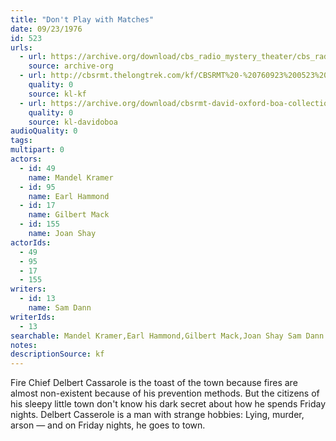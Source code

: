 ```yaml
---
title: "Don't Play with Matches"
date: 09/23/1976
id: 523
urls: 
  - url: https://archive.org/download/cbs_radio_mystery_theater/cbs_radio_mystery_theater-0501-0550.zip/cbs_radio_mystery_theater-0501-0550%2Fcbsrmt_0523_dont_play_with_matches.mp3
    source: archive-org
  - url: http://cbsrmt.thelongtrek.com/kf/CBSRMT%20-%20760923%200523%20Don%27t%20Play%20With%20Matches_kf.mp3
    quality: 0
    source: kl-kf
  - url: https://archive.org/download/cbsrmt-david-oxford-boa-collection/CBSRMT-760923-0523-Don't-Play-With-Matches-(64-44)_kf-{BoA}.mp3
    quality: 0
    source: kl-davidoboa
audioQuality: 0
tags: 
multipart: 0
actors:  
  - id: 49
    name: Mandel Kramer  
  - id: 95
    name: Earl Hammond  
  - id: 17
    name: Gilbert Mack  
  - id: 155
    name: Joan Shay
actorIds:  
  - 49  
  - 95  
  - 17  
  - 155
writers:  
  - id: 13
    name: Sam Dann
writerIds:  
  - 13
searchable: Mandel Kramer,Earl Hammond,Gilbert Mack,Joan Shay Sam Dann
notes: 
descriptionSource: kf
---
```

Fire Chief Delbert Cassarole is the toast of the town because fires are almost non-existent because of his prevention methods. But the citizens of his sleepy little town don't know his dark secret about how he spends Friday nights. Delbert Casserole is a man with strange hobbies: Lying, murder, arson — and on Friday nights, he goes to town.